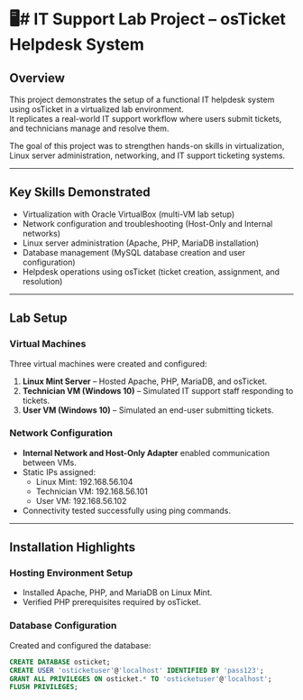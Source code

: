 # 🖥️# IT Support Lab Project – osTicket Helpdesk System

## Overview
This project demonstrates the setup of a functional IT helpdesk system using osTicket in a virtualized lab environment.  
It replicates a real-world IT support workflow where users submit tickets, and technicians manage and resolve them.

The goal of this project was to strengthen hands-on skills in virtualization, Linux server administration, networking, and IT support ticketing systems.

---

## Key Skills Demonstrated
- Virtualization with Oracle VirtualBox (multi-VM lab setup)
- Network configuration and troubleshooting (Host-Only and Internal networks)
- Linux server administration (Apache, PHP, MariaDB installation)
- Database management (MySQL database creation and user configuration)
- Helpdesk operations using osTicket (ticket creation, assignment, and resolution)

---

## Lab Setup

### Virtual Machines
Three virtual machines were created and configured:

1. **Linux Mint Server** – Hosted Apache, PHP, MariaDB, and osTicket.  
2. **Technician VM (Windows 10)** – Simulated IT support staff responding to tickets.  
3. **User VM (Windows 10)** – Simulated an end-user submitting tickets.

### Network Configuration
- **Internal Network and Host-Only Adapter** enabled communication between VMs.  
- Static IPs assigned:
  - Linux Mint: 192.168.56.104
  - Technician VM: 192.168.56.101
  - User VM: 192.168.56.102
- Connectivity tested successfully using ping commands.

---

## Installation Highlights

### Hosting Environment Setup
- Installed Apache, PHP, and MariaDB on Linux Mint.
- Verified PHP prerequisites required by osTicket.

### Database Configuration
Created and configured the database:

```sql
CREATE DATABASE osticket;
CREATE USER 'osticketuser'@'localhost' IDENTIFIED BY 'pass123';
GRANT ALL PRIVILEGES ON osticket.* TO 'osticketuser'@'localhost';
FLUSH PRIVILEGES;

